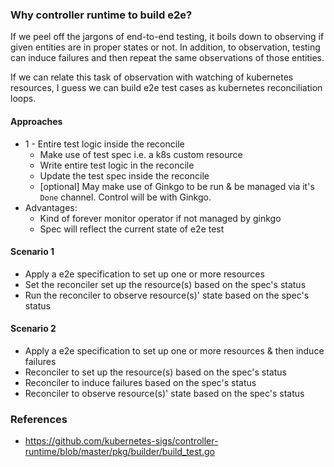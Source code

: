 ### Why controller runtime to build e2e?
If we peel off the jargons of end-to-end testing, it boils down to observing if given entities are in proper states or not.
In addition, to observation, testing can induce failures and then repeat the same observations of those entities.

If we can relate this task of observation with watching of kubernetes resources, I guess we can build e2e test cases as 
kubernetes reconciliation loops.

#### Approaches
- 1 - Entire test logic inside the reconcile
  - Make use of test spec i.e. a k8s custom resource
  - Write entire test logic in the reconcile
  - Update the test spec inside the reconcile
  - [optional] May make use of Ginkgo to be run & be managed via it's `Done` channel. Control will be with Ginkgo.
- Advantages:
  - Kind of forever monitor operator if not managed by ginkgo
  - Spec will reflect the current state of e2e test

#### Scenario 1
- Apply a e2e specification to set up one or more resources
- Set the reconciler set up the resource(s) based on the spec's status
- Run the reconciler to observe resource(s)' state based on the spec's status

#### Scenario 2
- Apply a e2e specification to set up one or more resources & then induce failures
- Reconciler to set up the resource(s) based on the spec's status
- Reconciler to induce failures based on the spec's status
- Reconciler to observe resource(s)' state based on the spec's status

### References
- https://github.com/kubernetes-sigs/controller-runtime/blob/master/pkg/builder/build_test.go
